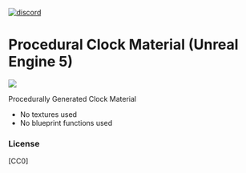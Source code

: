 [![discord](https://img.shields.io/discord/735642528727957516?style=flat-square&logo=discord "Discord")](https://discord.gg/cJDV4F5)
# Procedural Clock Material (Unreal Engine 5)
<img src="Display.gif">

Procedurally Generated Clock Material
- No textures used
- No blueprint functions used


### License
[CC0] 

